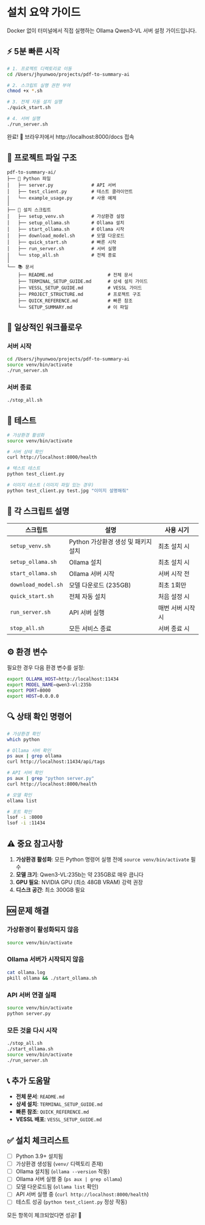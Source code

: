 # 설치 요약 가이드

Docker 없이 터미널에서 직접 실행하는 Ollama Qwen3-VL 서버 설정 가이드입니다.

## ⚡ 5분 빠른 시작

```bash
# 1. 프로젝트 디렉토리로 이동
cd /Users/jhyunwoo/projects/pdf-to-summary-ai

# 2. 스크립트 실행 권한 부여
chmod +x *.sh

# 3. 전체 자동 설치 실행
./quick_start.sh

# 4. 서버 실행
./run_server.sh
```

완료! 🎉 브라우저에서 http://localhost:8000/docs 접속

## 📁 프로젝트 파일 구조

```
pdf-to-summary-ai/
├── 🐍 Python 파일
│   ├── server.py              # API 서버
│   ├── test_client.py         # 테스트 클라이언트
│   └── example_usage.py       # 사용 예제
│
├── 📜 설치 스크립트
│   ├── setup_venv.sh          # 가상환경 설정
│   ├── setup_ollama.sh        # Ollama 설치
│   ├── start_ollama.sh        # Ollama 시작
│   ├── download_model.sh      # 모델 다운로드
│   ├── quick_start.sh         # 빠른 시작
│   ├── run_server.sh          # 서버 실행
│   └── stop_all.sh            # 전체 종료
│
└── 📚 문서
    ├── README.md                    # 전체 문서
    ├── TERMINAL_SETUP_GUIDE.md      # 상세 설치 가이드
    ├── VESSL_SETUP_GUIDE.md         # VESSL 가이드
    ├── PROJECT_STRUCTURE.md         # 프로젝트 구조
    ├── QUICK_REFERENCE.md           # 빠른 참조
    └── SETUP_SUMMARY.md             # 이 파일
```

## 🔄 일상적인 워크플로우

### 서버 시작
```bash
cd /Users/jhyunwoo/projects/pdf-to-summary-ai
source venv/bin/activate
./run_server.sh
```

### 서버 종료
```bash
./stop_all.sh
```

## 🧪 테스트

```bash
# 가상환경 활성화
source venv/bin/activate

# 서버 상태 확인
curl http://localhost:8000/health

# 텍스트 테스트
python test_client.py

# 이미지 테스트 (이미지 파일 있는 경우)
python test_client.py test.jpg "이미지 설명해줘"
```

## 📖 각 스크립트 설명

| 스크립트 | 설명 | 사용 시기 |
|---------|------|----------|
| `setup_venv.sh` | Python 가상환경 생성 및 패키지 설치 | 최초 설치 시 |
| `setup_ollama.sh` | Ollama 설치 | 최초 설치 시 |
| `start_ollama.sh` | Ollama 서버 시작 | 서버 시작 전 |
| `download_model.sh` | 모델 다운로드 (235GB) | 최초 1회만 |
| `quick_start.sh` | 전체 자동 설치 | 처음 설정 시 |
| `run_server.sh` | API 서버 실행 | 매번 서버 시작 시 |
| `stop_all.sh` | 모든 서비스 종료 | 서버 종료 시 |

## ⚙️ 환경 변수

필요한 경우 다음 환경 변수를 설정:

```bash
export OLLAMA_HOST=http://localhost:11434
export MODEL_NAME=qwen3-vl:235b
export PORT=8000
export HOST=0.0.0.0
```

## 🔍 상태 확인 명령어

```bash
# 가상환경 확인
which python

# Ollama 서버 확인
ps aux | grep ollama
curl http://localhost:11434/api/tags

# API 서버 확인
ps aux | grep "python server.py"
curl http://localhost:8000/health

# 모델 확인
ollama list

# 포트 확인
lsof -i :8000
lsof -i :11434
```

## ⚠️ 중요 참고사항

1. **가상환경 활성화**: 모든 Python 명령어 실행 전에 `source venv/bin/activate` 필수
2. **모델 크기**: Qwen3-VL:235b는 약 235GB로 매우 큽니다
3. **GPU 필요**: NVIDIA GPU (최소 48GB VRAM) 강력 권장
4. **디스크 공간**: 최소 300GB 필요

## 🆘 문제 해결

### 가상환경이 활성화되지 않음
```bash
source venv/bin/activate
```

### Ollama 서버가 시작되지 않음
```bash
cat ollama.log
pkill ollama && ./start_ollama.sh
```

### API 서버 연결 실패
```bash
source venv/bin/activate
python server.py
```

### 모든 것을 다시 시작
```bash
./stop_all.sh
./start_ollama.sh
source venv/bin/activate
./run_server.sh
```

## 📞 추가 도움말

- **전체 문서**: `README.md`
- **상세 설치**: `TERMINAL_SETUP_GUIDE.md`
- **빠른 참조**: `QUICK_REFERENCE.md`
- **VESSL 배포**: `VESSL_SETUP_GUIDE.md`

## ✅ 설치 체크리스트

- [ ] Python 3.9+ 설치됨
- [ ] 가상환경 생성됨 (`venv/` 디렉토리 존재)
- [ ] Ollama 설치됨 (`ollama --version` 작동)
- [ ] Ollama 서버 실행 중 (`ps aux | grep ollama`)
- [ ] 모델 다운로드됨 (`ollama list` 확인)
- [ ] API 서버 실행 중 (`curl http://localhost:8000/health`)
- [ ] 테스트 성공 (`python test_client.py` 정상 작동)

모든 항목이 체크되었다면 성공! 🎊

